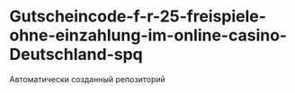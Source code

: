 # Gutscheincode-f-r-25-freispiele-ohne-einzahlung-im-online-casino-Deutschland-spq
Автоматически созданный репозиторий
